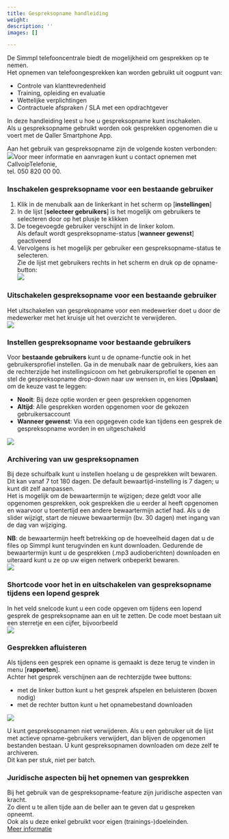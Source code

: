 ```yaml
---
title: Gespreksopname handleiding
weight: 
description: ''
images: []

---
```

De Simmpl telefooncentrale biedt de mogelijkheid om gesprekken op te nemen.  
Het opnemen van telefoongesprekken kan worden gebruikt uit oogpunt van:

* Controle van klanttevredenheid
* Training, opleiding en evaluatie
* Wettelijke verplichtingen
* Contractuele afspraken / SLA met een opdrachtgever

In deze handleiding leest u hoe u gespreksopname kunt inschakelen.  
Als u gespreksopname gebruikt worden ook gesprekken opgenomen die u voert met de Qaller Smartphone App.

Aan het gebruik van gespreksopname zijn de volgende kosten verbonden:  
![](https://res.cloudinary.com/callvoip/image/upload/v1565352588/features-7_xoo5gr.png)Voor meer informatie en aanvragen kunt u contact opnemen met CallvoipTelefonie,  
tel. 050 820 00 00.

<h3>Inschakelen gespreksopname voor een bestaande gebruiker</h3>

1. Klik in de menubalk aan de linkerkant in het scherm op \[**instellingen**\]
2. In de lijst \[**selecteer gebruikers**\] is het mogelijk om gebruikers te selecteren door op het plusje te klikken
3. De toegevoegde gebruiker verschijnt in de linker kolom.  
   Als default wordt gespreksopname-status \[**wanneer gewenst**\] geactiveerd
4. Vervolgens is het mogelijk per gebruiker een gespreksopname-status te selecteren.  
   Zie de lijst met gebruikers rechts in het scherm en druk op de opname-button:  
   ![](https://res.cloudinary.com/callvoip/image/upload/v1565352850/features-8_xxyggd.png)

<h3>Uitschakelen gespreksopname voor een bestaande gebruiker</h3>

Het uitschakelen van gesprekopname voor een medewerker doet u door de medewerker met het kruisje uit het overzicht te verwijderen.  
![](https://res.cloudinary.com/callvoip/image/upload/v1565352945/features-9_vhmijq.png)

<h3>Instellen gespreksopname voor bestaande gebruikers</h3>

Voor **bestaande** **gebruikers** kunt u de opname-functie ook in het gebruikersprofiel instellen. Ga in de menubalk naar de gebruikers, kies aan de rechterzijde het instellingsicoon om het gebruikersprofiel te openen en stel de gespreksopname drop-down naar uw wensen in, en kies \[**Opslaan**\] om de keuze vast te leggen:

* **Nooit**: Bij deze optie worden er geen gesprekken opgenomen
* **Altijd**: Alle gesprekken worden opgenomen voor de gekozen gebruikersaccount
* **Wanneer gewenst**: Via een opgegeven code kan tijdens een gesprek de gespreksopname worden in en uitgeschakeld

![](https://res.cloudinary.com/callvoip/image/upload/v1565353149/features-10_hpv3yd.png)

<h3>Archivering van uw gespreksopnamen</h3>

Bij deze schuifbalk kunt u instellen hoelang u de gesprekken wilt bewaren. Dit kan vanaf 7 tot 180 dagen. De default bewaartijd-instelling is 7 dagen; u kunt dit zelf aanpassen.  
Het is mogelijk om de bewaartermijn te wijzigen; deze geldt voor alle opgenomen gesprekken, ook gesprekken die u eerder al heeft opgenomen en waarvoor u toentertijd een andere bewaartermijn actief had. Als u de slider wijzigt, start de nieuwe bewaartermijn (bv. 30 dagen) met ingang van de dag van wijziging.

**NB**: de bewaartermijn heeft betrekking op de hoeveelheid dagen dat u de files op Simmpl kunt terugvinden en kunt downloaden. Gedurende de bewaartermijn kunt u de gesprekken (.mp3 audioberichten) downloaden en uiteraard kunt u ze op uw eigen netwerk onbeperkt bewaren.  
![](https://res.cloudinary.com/callvoip/image/upload/v1565353361/features-12_aoaqhj.png)

<h3>Shortcode voor het in en uitschakelen van gespreksopname tijdens een lopend gesprek</h3>

  
In het veld snelcode kunt u een code opgeven om tijdens een lopend gesprek de gespreksopname aan en uit te zetten. De code moet bestaan uit een sterretje en een cijfer, bijvoorbeeld  
![](https://res.cloudinary.com/callvoip/image/upload/v1565353256/features-11_op02cb.png)

<h3>Gesprekken afluisteren</h3>

Als tijdens een gesprek een opname is gemaakt is deze terug te vinden in menu \[**rapporten**\].  
Achter het gesprek verschijnen aan de rechterzijde twee buttons:

* met de linker button kunt u het gesprek afspelen en beluisteren (boxen nodig)
* met de rechter button kunt u het opnamebestand downloaden

![](https://res.cloudinary.com/callvoip/image/upload/v1565353501/features-13_wxesu5.png)

U kunt gespreksopnamen niet verwijderen. Als u een gebruiker uit de lijst met actieve opname-gebruikers verwijdert, dan blijven de opgenomen bestanden bestaan. U kunt gespreksopnamen downloaden om deze zelf te archiveren.  
Dit kan per stuk, niet per batch.

<h3>Juridische aspecten bij het opnemen van gesprekken</h3>

Bij het gebruik van de gespreksopname-feature zijn juridische aspecten van kracht.  
Zo dient u te allen tijde aan de beller aan te geven dat u gespreken opneemt.  
Ook als u deze enkel gebruikt voor eigen (trainings-)doeleinden.  
<a href="http://www.auditio.nl/auditio-paul-harts-juridische-aspecten-van-kwaliteitsmonitoring2007.html" target="_blank">Meer informatie</a>